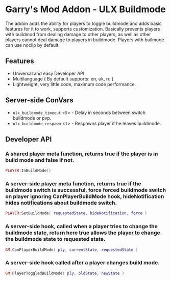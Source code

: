 # Garry's Mod Addon - ULX Buildmode
The addon adds the ability for players to toggle buildmode and adds basic features for it to work, supports customization. Basically prevents players with buildmod from dealing damage to other players, as well as other players cannot deal damage to players in buildmode. Players with builmode can use noclip by default.

## Features
- Universal and easy Developer API.
- Multilanguage ( By default supports: en, uk, ru ).
- Lightweight, very little code, maximum code performance.

## Server-side ConVars
- `ulx_buildmode_timeout` <`5`> - Delay in seconds between switch buildmode or pvp.
- `ulx_buildmode_respawn` <`1`> - Respawns player if he leaves buildmode.

## Developer API
### A shared player meta function, returns true if the player is in build mode and false if not.
```lua
PLAYER:InBuildMode()
```

### A server-side player meta function, returns true if the buildmode switch is successful, force forced buildmode switch on player ignoring CanPlayerBuildMode hook, hideNotification hides notifications about buildmode switch.
```lua
PLAYER:SetBuildMode( requestedState, hideNotification, force )
```

### A server-side hook, called when a player tries to change the buildmode state, return here true allows the player to change the buildmode state to requested state.
```lua
GM:CanPlayerBuildMode( ply, currentState, requestedState )
```

### A server-side hook called after a player changes build mode.
```lua
GM:PlayerToggledBuildMode( ply, oldState, newState )
```
